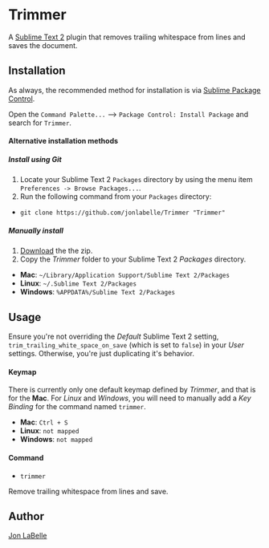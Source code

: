 Trimmer
=======

A [Sublime Text 2](http://www.sublimetext.com) plugin that removes trailing
whitespace from lines and saves the document.

Installation
------------

As always, the recommended method for installation is via [Sublime Package Control](http://wbond.net/sublime_packages/package_control).

Open the `Command Palette...` --> `Package Control: Install Package` and search for `Trimmer`.

#### Alternative installation methods

##### Install using Git

1. Locate your Sublime Text 2 `Packages` directory by using the menu item `Preferences -> Browse Packages...`.
2. Run the following command from your `Packages` directory:
  - `git clone https://github.com/jonlabelle/Trimmer "Trimmer"`

##### Manually install

1. [Download](https://github.com/jonlabelle/Trimmer/zipball/master) the the zip.
2. Copy the *Trimmer* folder to your Sublime Text 2 *Packages* directory.
  - **Mac**: `~/Library/Application Support/Sublime Text 2/Packages`
  - **Linux**: `~/.Sublime Text 2/Packages`
  - **Windows**: `%APPDATA%/Sublime Text 2/Packages`

Usage
-----

Ensure you're not overriding the *Default* Sublime Text 2 setting, `trim_trailing_white_space_on_save` (which is set to `false`) in your *User* settings. Otherwise, you're just duplicating it's behavior.

#### Keymap

There is currently only one default keymap defined by *Trimmer*, and that is for the **Mac**. For *Linux* and *Windows*, you will need to manually add a *Key Binding* for the command named `trimmer`.

- **Mac**: `Ctrl + S`
- **Linux**: `not mapped`
- **Windows**: `not mapped`

#### Command

- `trimmer`

Remove trailing whitespace from lines and save.

Author
------

[Jon LaBelle](http://jonlabelle.com)